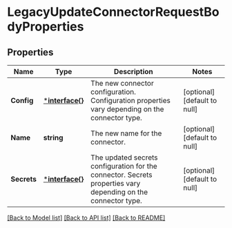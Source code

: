 # LegacyUpdateConnectorRequestBodyProperties

## Properties
Name | Type | Description | Notes
------------ | ------------- | ------------- | -------------
**Config** | [***interface{}**](interface{}.md) | The new connector configuration. Configuration properties vary depending on the connector type. | [optional] [default to null]
**Name** | **string** | The new name for the connector. | [optional] [default to null]
**Secrets** | [***interface{}**](interface{}.md) | The updated secrets configuration for the connector. Secrets properties vary depending on the connector type. | [optional] [default to null]

[[Back to Model list]](../README.md#documentation-for-models) [[Back to API list]](../README.md#documentation-for-api-endpoints) [[Back to README]](../README.md)

